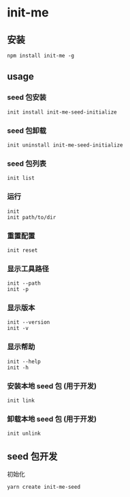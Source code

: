 # init-me

## 安装

```
npm install init-me -g
```

## usage

### 

### seed 包安装

```
init install init-me-seed-initialize
```

### seed 包卸载

```
init uninstall init-me-seed-initialize
```

### seed 包列表

```
init list
```

### 运行

```
init
init path/to/dir
```

### 重置配置

```
init reset
```

### 显示工具路径

```
init --path
init -p
```

### 显示版本

```
init --version
init -v
```

### 显示帮助

```
init --help
init -h
```

### 安装本地 seed 包 (用于开发)

```
init link
```

### 卸载本地 seed 包 (用于开发)

```
init unlink
```

## seed 包开发
初始化
```
yarn create init-me-seed
```

